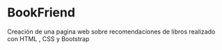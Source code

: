 # BookFriend
Creación de una pagina web sobre recomendaciones de libros realizado con HTML , CSS y Bootstrap
